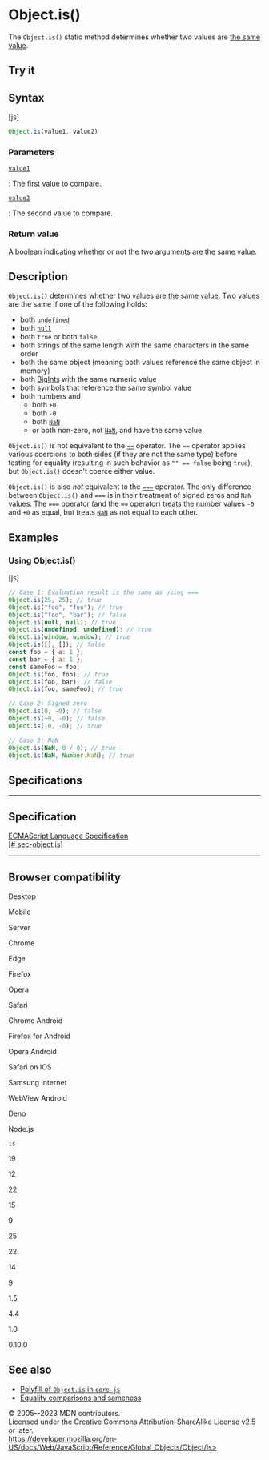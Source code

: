 Object.is()
===========

 
The `Object.is()` static method determines whether two values are [the
same
value](https://developer.mozilla.org/en-US/docs/Web/JavaScript/Equality_comparisons_and_sameness#same-value_equality_using_object.is).


 
Try it 
------

 



 
Syntax
------

 
 
 
[js]


```js
Object.is(value1, value2)
```




 
### Parameters

 

[`value1`](#value1)

:   The first value to compare.

[`value2`](#value2)

:   The second value to compare.



 
### Return value 

 
A boolean indicating whether or not the two arguments are the same
value.



 
Description
-----------

 
`Object.is()` determines whether two values are [the same
value](https://developer.mozilla.org/en-US/docs/Web/JavaScript/Equality_comparisons_and_sameness#same-value_equality_using_object.is).
Two values are the same if one of the following holds:

-   both [`undefined`](../undefined)
-   both [`null`](../../operators/null)
-   both `true` or both `false`
-   both strings of the same length with the same characters in the same
    order
-   both the same object (meaning both values reference the same object
    in memory)
-   both [BigInts](../bigint) with the same numeric value
-   both [symbols](../symbol) that reference the same symbol value
-   both numbers and
    -   both `+0`
    -   both `-0`
    -   both [`NaN`](../nan)
    -   or both non-zero, not [`NaN`](../nan), and have the same value

`Object.is()` is not equivalent to the [`==`](../../operators/equality)
operator. The `==` operator applies various coercions to both sides (if
they are not the same type) before testing for equality (resulting in
such behavior as `"" == false` being `true`), but `Object.is()` doesn\'t
coerce either value.

`Object.is()` is also *not* equivalent to the
[`===`](../../operators/strict_equality) operator. The only difference
between `Object.is()` and `===` is in their treatment of signed zeros
and `NaN` values. The `===` operator (and the `==` operator) treats the
number values `-0` and `+0` as equal, but treats [`NaN`](../nan) as not
equal to each other.



 
Examples
--------


 
### Using Object.is() 

 
 
 
[js]


```js
// Case 1: Evaluation result is the same as using ===
Object.is(25, 25); // true
Object.is("foo", "foo"); // true
Object.is("foo", "bar"); // false
Object.is(null, null); // true
Object.is(undefined, undefined); // true
Object.is(window, window); // true
Object.is([], []); // false
const foo = { a: 1 };
const bar = { a: 1 };
const sameFoo = foo;
Object.is(foo, foo); // true
Object.is(foo, bar); // false
Object.is(foo, sameFoo); // true

// Case 2: Signed zero
Object.is(0, -0); // false
Object.is(+0, -0); // false
Object.is(-0, -0); // true

// Case 3: NaN
Object.is(NaN, 0 / 0); // true
Object.is(NaN, Number.NaN); // true
```




Specifications
--------------

 
  ---------------------------------------------------------------------------------------------------
  Specification
  ---------------------------------------------------------------------------------------------------
  [ECMAScript Language Specification\
  [\#
  sec-object.is]](https://tc39.es/ecma262/multipage/fundamental-objects.html#sec-object.is)

  ---------------------------------------------------------------------------------------------------


Browser compatibility 
---------------------

 


Desktop

Mobile

Server

Chrome

Edge

Firefox

Opera

Safari

Chrome Android

Firefox for Android

Opera Android

Safari on IOS

Samsung Internet

WebView Android

Deno

Node.js

`is`

19

12

22

15

9

25

22

14

9

1.5

4.4

1.0

0.10.0

 
See also 
--------

 
-   [Polyfill of `Object.is` in
    `core-js`](https://github.com/zloirock/core-js#ecmascript-object)
-   [Equality comparisons and
    sameness](https://developer.mozilla.org/en-US/docs/Web/JavaScript/Equality_comparisons_and_sameness)



 
© 2005--2023 MDN contributors.\
Licensed under the Creative Commons Attribution-ShareAlike License v2.5
or later.\
https://developer.mozilla.org/en-US/docs/Web/JavaScript/Reference/Global_Objects/Object/is>

